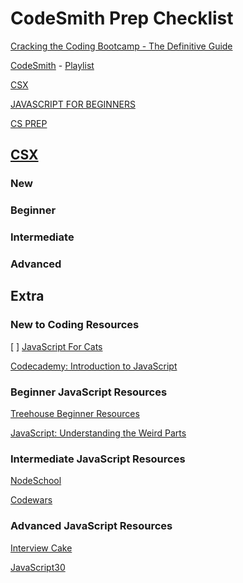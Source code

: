 # CodeSmith Prep Checklist


[Cracking the Coding Bootcamp - The Definitive Guide](https://haseebq.com/cracking-the-coding-bootcamp-the-definitive-guide/)

[CodeSmith](https://www.codesmith.io/javascript-resources) - [Playlist](https://www.youtube.com/c/Codesmith-School/playlists)

[CSX](https://csx.codesmith.io/home) 

[JAVASCRIPT FOR BEGINNERS](https://www.codesmith.io/javascript-for-beginners) 

[CS PREP](https://www.codesmith.io/bootcamp-prep) 


## [CSX](https://csx.codesmith.io/home) 


### New

### Beginner

### Intermediate

### Advanced


## Extra


### New to Coding Resources

 [ ] [JavaScript For Cats]()

[Codecademy: Introduction to JavaScript]()


### Beginner JavaScript Resources

[Treehouse Beginner Resources]()

[JavaScript: Understanding the Weird Parts]()

### Intermediate JavaScript Resources

[NodeSchool]()

[Codewars]()


### Advanced JavaScript Resources

[Interview Cake]()

[JavaScript30]()

